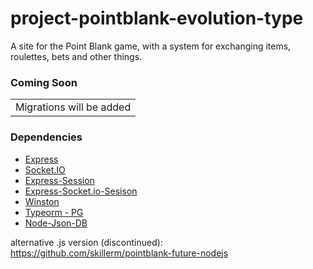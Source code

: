# project-pointblank-evolution-type

A site for the Point Blank game, with a system for exchanging items, roulettes, bets and other things.

<h3>Coming Soon</h3>
<table>
<td>Migrations will be added</td>
</table>

<h3>Dependencies</h3>
<ul>
 <li> <a href="https://www.npmjs.com/package/express">Express</a></li>
 <li> <a href="https://www.npmjs.com/package/socket.io">Socket.IO</a></li>
 <li> <a href="https://www.npmjs.com/package/express-session">Express-Session</a></li>
 <li> <a href="https://www.npmjs.com/package/express-socket.io-session">Express-Socket.io-Sesison</a></li>
 <li> <a href="https://www.npmjs.com/package/winston">Winston</a></li>
 <li> <a href="https://www.npmjs.com/package/typeorm">Typeorm - PG</a></li>
 <li> <a href="https://www.npmjs.com/package/node-json-db">Node-Json-DB</a></li>
</ul>

alternative .js version (discontinued): https://github.com/skillerm/pointblank-future-nodejs
